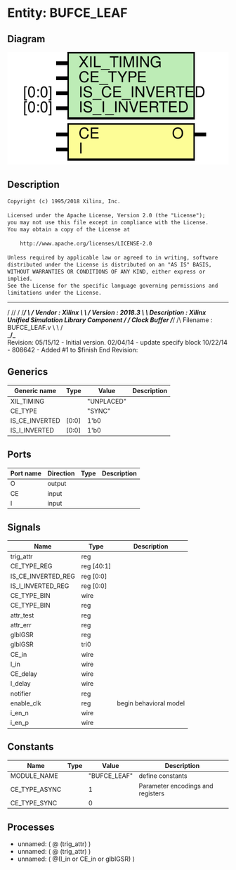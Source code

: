 # Entity: BUFCE_LEAF

## Diagram

![Diagram](BUFCE_LEAF.svg "Diagram")
## Description

    Copyright (c) 1995/2018 Xilinx, Inc.
 
    Licensed under the Apache License, Version 2.0 (the "License");
    you may not use this file except in compliance with the License.
    You may obtain a copy of the License at
 
        http://www.apache.org/licenses/LICENSE-2.0
 
    Unless required by applicable law or agreed to in writing, software
    distributed under the License is distributed on an "AS IS" BASIS,
    WITHOUT WARRANTIES OR CONDITIONS OF ANY KIND, either express or implied.
    See the License for the specific language governing permissions and
    limitations under the License.
   ____  ____
  /   /\/   /
 /___/  \  /     Vendor      : Xilinx
 \   \   \/      Version     : 2018.3
  \   \          Description : Xilinx Unified Simulation Library Component
  /   /                        Clock Buffer
 /___/   /\      Filename    : BUFCE_LEAF.v
 \   \  /  \
  \___\/\___\
  Revision:
    05/15/12 - Initial version.
    02/04/14 - update specify block
    10/22/14 - 808642 - Added #1 to $finish
  End Revision:
 
## Generics

| Generic name   | Type  | Value      | Description |
| -------------- | ----- | ---------- | ----------- |
| XIL_TIMING     |       | "UNPLACED" |             |
| CE_TYPE        |       | "SYNC"     |             |
| IS_CE_INVERTED | [0:0] | 1'b0       |             |
| IS_I_INVERTED  | [0:0] | 1'b0       |             |
## Ports

| Port name | Direction | Type | Description |
| --------- | --------- | ---- | ----------- |
| O         | output    |      |             |
| CE        | input     |      |             |
| I         | input     |      |             |
## Signals

| Name               | Type       | Description             |
| ------------------ | ---------- | ----------------------- |
| trig_attr          | reg        |                         |
| CE_TYPE_REG        | reg [40:1] |                         |
| IS_CE_INVERTED_REG | reg [0:0]  |                         |
| IS_I_INVERTED_REG  | reg [0:0]  |                         |
| CE_TYPE_BIN        | wire       |                         |
| CE_TYPE_BIN        | reg        |                         |
| attr_test          | reg        |                         |
| attr_err           | reg        |                         |
| glblGSR            | reg        |                         |
| glblGSR            | tri0       |                         |
| CE_in              | wire       |                         |
| I_in               | wire       |                         |
| CE_delay           | wire       |                         |
| I_delay            | wire       |                         |
| notifier           | reg        |                         |
| enable_clk         | reg        | begin behavioral model  |
| i_en_n             | wire       |                         |
| i_en_p             | wire       |                         |
## Constants

| Name          | Type | Value        | Description                        |
| ------------- | ---- | ------------ | ---------------------------------- |
| MODULE_NAME   |      | "BUFCE_LEAF" | define constants                   |
| CE_TYPE_ASYNC |      | 1            | Parameter encodings and registers  |
| CE_TYPE_SYNC  |      | 0            |                                    |
## Processes
- unnamed: ( @ (trig_attr) )
- unnamed: ( @ (trig_attr) )
- unnamed: ( @(I_in or CE_in or glblGSR) )
